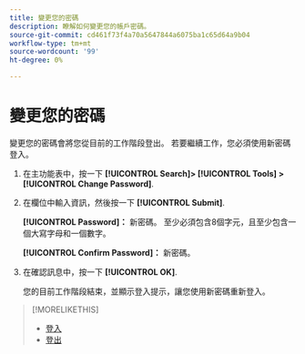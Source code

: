 ```yaml
---
title: 變更您的密碼
description: 瞭解如何變更您的帳戶密碼。
source-git-commit: cd461f73f4a70a5647844a6075ba1c65d64a9b04
workflow-type: tm+mt
source-wordcount: '99'
ht-degree: 0%

---
```


# 變更您的密碼

變更您的密碼會將您從目前的工作階段登出。 若要繼續工作，您必須使用新密碼登入。

1. 在主功能表中，按一下 **[!UICONTROL Search]> [!UICONTROL Tools] >[!UICONTROL Change Password]**.

1. 在欄位中輸入資訊，然後按一下 **[!UICONTROL Submit]**.

   **[!UICONTROL Password]：** 新密碼。 至少必須包含8個字元，且至少包含一個大寫字母和一個數字。

   **[!UICONTROL Confirm Password]：** 新密碼。

1. 在確認訊息中，按一下 **[!UICONTROL OK]**.

   您的目前工作階段結束，並顯示登入提示，讓您使用新密碼重新登入。

>[!MORELIKETHIS]
>
>* [登入](/help/search-social-commerce/getting-started/log-in.md)
>* [登出](/help/search-social-commerce/getting-started/log-out.md)

